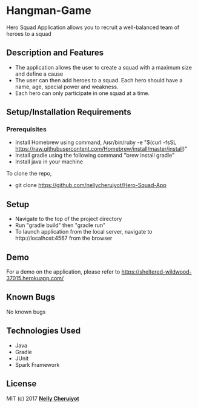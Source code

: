 # Hangman-Game
Hero Squad Application allows you to recruit a well-balanced team of heroes to a squad

## Description and Features

  * The application allows the user to create a squad with a maximum size and define a cause
  * The user can then add heroes to a squad. Each hero should have a name, age, special power and weakness.
  * Each hero can only participate in one squad at a time.

## Setup/Installation Requirements

### Prerequisites
  * Install Homebrew using command, /usr/bin/ruby -e "$(curl -fsSL https://raw.githubusercontent.com/Homebrew/install/master/install)"
  * Install gradle using the following command "brew install gradle"
  * Install java in your machine

To clone the repo,
  * git clone https://github.com/nellycheruiyot/Hero-Squad-App


## Setup

  * Navigate to the top of the project directory
  * Run "gradle build" then "gradle run"
  * To launch application from the local server, navigate to http://localhost:4567 from the browser

## Demo

  For a demo on the application, please refer to https://sheltered-wildwood-37015.herokuapp.com/

## Known Bugs

No known bugs

## Technologies Used
  * Java
  * Gradle
  * JUnit
  * Spark Framework

## License

MIT (c) 2017 **[Nelly Cheruiyot](https://github.com/nellycheruiyot)**
